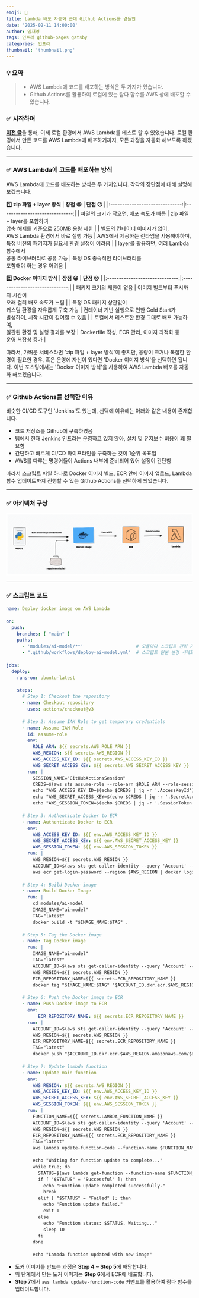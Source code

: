 ```yaml
---
emoji: 🚀
title: Lambda 배포 자동화 근데 Github Actions를 곁들인
date: '2025-02-11 14:00:00'
author: 임재영
tags: 인프라 github-pages gatsby
categories: 인프라
thumbnail: 'thumbnail.png'
---
```


### 💡 요약

> - AWS Lambda에 코드를 배포하는 방식은 두 가지가 있습니다.
> - Github Actions를 활용하여 로컬에 있는 람다 함수를 AWS 상에 배포할 수 있습니다.

### ✅ 시작하며

[**이전 글**](https://charliebrown.co.kr/aws-sam-localhost/)을 통해, 이제 로컬 환경에서 AWS Lambda를 테스트 할 수 있었습니다.
로컬 환경에서 만든 코드를 AWS Lambda에 배포하기까지, 모든 과정을 자동화 해보도록 하겠습니다.

---

### ✅ AWS Lambda에 코드를 배포하는 방식

AWS Lambda에 코드를 배포하는 방식은 두 가지입니다. 각각의 장단점에 대해 설명해보겠습니다.

**1️⃣ zip 파일 + layer 방식**
|            **장점 😀**             |            **단점 ☹️**             | 
|:------------------------------:|:------------------------------:|
| 파일의 크기가 작으면, 배포 속도가 빠름 |  zip 파일 + layer를 포함하여 <br> 압축 해제를 기준으로 250MB 용량 제한  |
| 별도의 컨테이너 이미지가 없어, <br> AWS Lambda 환경에서 바로 실행 가능 | AWS에서 제공하는 런타임을 사용해야하며, <br> 특정 버전의 패키지가 필요시 환경 설정이 어려움 |
| layer를 활용하면, 여러 Lambda 함수에서 <br> 공통 라이브러리로 공유 가능 | 특정 OS 종속적인 라이브러리를 <br> 포함해야 하는 경우 어려움 |

**2️⃣ Docker 이미지 방식**
|            **장점 😀**             |            **단점 ☹️**             |
|:------------------------------:|:------------------------------:|
| 패키지 크기의 제한이 없음 |  이미지 빌드부터 푸시까지 시간이 <br> 오래 걸려 배포 속도가 느림 |
| 특정 OS 패키지 상관없이 <br> 커스텀 환경을 자유롭게 구축 가능 | 컨테이너 기반 실행으로 인한 Cold Start가 <br> 발생하여, 시작 시간이 길어질 수 있음 |
| 로컬에서 테스트한 환경 그대로 배포 가능하여, <br> 일관된 환경 및 실행 결과를 보장 | Dockerfile 작성, ECR 관리, 이미지 최적화 등 <br> 운영 복잡성 증가 |

따라서, 가벼운 서비스라면 'zip 파일 + layer 방식'이 좋지만, 용량이 크거나 복잡한 환경이 필요한 경우, 혹은 운영에 자신이 있다면 'Docker 이미지 방식'을 선택하면 됩니다.
이번 포스팅에서는 'Docker 이미지 방식'을 사용하여 AWS Lambda 배포를 자동화 해보겠습니다.

---

### ✅ Github Actions를 선택한 이유

비슷한 CI/CD 도구인 'Jenkins'도 있는데, 선택에 이유에는 아래와 같은 내용이 존재합니다.

- 코드 저장소를 Github에 구축하였음
- 팀에서 현재 Jenkins 인프라는 운영하고 있지 않아, 설치 및 유지보수 비용이 꽤 필요함
- 간단하고 빠르게 CI/CD 파이프라인을 구축하는 것이 1순위 목표임
- AWS를 다루는 명령어들이 Actions 내부에 준비되어 있어 설정이 간단함

따라서 스크립트 파일 하나로 Docker 이미지 빌드, ECR 안에 이미지 업로드, Lambda 함수 업데이트까지 진행할 수 있는 Github Actions를 선택하게 되었습니다.

---

### ✅ 아키텍처 구상

<img alt="actions-1" src="actions-1.png"/>

---

### ✅ 스크립트 코드
```yaml
name: Deploy docker image on AWS Lambda

on:
  push:
    branches: [ "main" ]
    paths:
      - 'modules/ai-model/**'                    # 모듈마다 스크립트 관리 가능
      - ".github/workflows/deploy-ai-model.yml"  # 스크립트 원본 변경 시에도 workflow 실행

jobs:
  deploy:
    runs-on: ubuntu-latest

    steps:
      # Step 1: Checkout the repository
      - name: Checkout repository
        uses: actions/checkout@v3

      # Step 2: Assume IAM Role to get temporary credentials
      - name: Assume IAM Role
        id: assume-role
        env:
          ROLE_ARN: ${{ secrets.AWS_ROLE_ARN }}
          AWS_REGION: ${{ secrets.AWS_REGION }}
          AWS_ACCESS_KEY_ID: ${{ secrets.AWS_ACCESS_KEY_ID }}
          AWS_SECRET_ACCESS_KEY: ${{ secrets.AWS_SECRET_ACCESS_KEY }}
        run: |
          SESSION_NAME="GitHubActionsSession"
          CREDS=$(aws sts assume-role --role-arn $ROLE_ARN --role-session-name $SESSION_NAME --query 'Credentials' --output json)  # STS 사용
          echo "AWS_ACCESS_KEY_ID=$(echo $CREDS | jq -r '.AccessKeyId')" >> $GITHUB_ENV
          echo "AWS_SECRET_ACCESS_KEY=$(echo $CREDS | jq -r '.SecretAccessKey')" >> $GITHUB_ENV
          echo "AWS_SESSION_TOKEN=$(echo $CREDS | jq -r '.SessionToken')" >> $GITHUB_ENV

      # Step 3: Authenticate Docker to ECR
      - name: Authenticate Docker to ECR
        env:
          AWS_ACCESS_KEY_ID: ${{ env.AWS_ACCESS_KEY_ID }}
          AWS_SECRET_ACCESS_KEY: ${{ env.AWS_SECRET_ACCESS_KEY }}
          AWS_SESSION_TOKEN: ${{ env.AWS_SESSION_TOKEN }}
        run: |
          AWS_REGION=${{ secrets.AWS_REGION }}
          ACCOUNT_ID=$(aws sts get-caller-identity --query 'Account' --output text)
          aws ecr get-login-password --region $AWS_REGION | docker login --username AWS --password-stdin $ACCOUNT_ID.dkr.ecr.$AWS_REGION.amazonaws.com

      # Step 4: Build Docker image
      - name: Build Docker Image
        run: |
          cd modules/ai-model
          IMAGE_NAME="ai-model"
          TAG="latest"
          docker build -t "$IMAGE_NAME:$TAG" .

      # Step 5: Tag the Docker image
      - name: Tag Docker image
        run: |
          IMAGE_NAME="ai-model"
          TAG="latest"
          ACCOUNT_ID=$(aws sts get-caller-identity --query 'Account' --output text)
          AWS_REGION=${{ secrets.AWS_REGION }}
          ECR_REPOSITORY_NAME=${{ secrets.ECR_REPOSITORY_NAME }}
          docker tag "$IMAGE_NAME:$TAG" "$ACCOUNT_ID.dkr.ecr.$AWS_REGION.amazonaws.com/$ECR_REPOSITORY_NAME:$TAG"

      # Step 6: Push the Docker image to ECR
      - name: Push Docker image to ECR
        env:
            ECR_REPOSITORY_NAME: ${{ secrets.ECR_REPOSITORY_NAME }}
        run: |
          ACCOUNT_ID=$(aws sts get-caller-identity --query 'Account' --output text)
          AWS_REGION=${{ secrets.AWS_REGION }}
          ECR_REPOSITORY_NAME=${{ secrets.ECR_REPOSITORY_NAME }}
          TAG="latest"
          docker push "$ACCOUNT_ID.dkr.ecr.$AWS_REGION.amazonaws.com/$ECR_REPOSITORY_NAME:$TAG"

      # Step 7: Update lambda function
      - name: Update main function
        env:
          AWS_REGION: ${{ secrets.AWS_REGION }}
          AWS_ACCESS_KEY_ID: ${{ env.AWS_ACCESS_KEY_ID }}
          AWS_SECRET_ACCESS_KEY: ${{ env.AWS_SECRET_ACCESS_KEY }}
          AWS_SESSION_TOKEN: ${{ env.AWS_SESSION_TOKEN }}
        run: |
          FUNCTION_NAME=${{ secrets.LAMBDA_FUNCTION_NAME }}
          ACCOUNT_ID=$(aws sts get-caller-identity --query 'Account' --output text)
          AWS_REGION=${{ secrets.AWS_REGION }}
          ECR_REPOSITORY_NAME=${{ secrets.ECR_REPOSITORY_NAME }}
          TAG="latest"
          aws lambda update-function-code --function-name $FUNCTION_NAME --image-uri "$ACCOUNT_ID.dkr.ecr.$AWS_REGION.amazonaws.com/$ECR_REPOSITORY_NAME:$TAG"

          echo "Waiting for function update to complete..."
          while true; do
            STATUS=$(aws lambda get-function --function-name $FUNCTION_NAME --query 'Configuration.LastUpdateStatus' --output text)
            if [ "$STATUS" = "Successful" ]; then
              echo "Function update completed successfully."
              break
            elif [ "$STATUS" = "Failed" ]; then
              echo "Function update failed."
              exit 1
            else
              echo "Function status: $STATUS. Waiting..."
              sleep 10
            fi
          done

          echo "Lambda function updated with new image"
```
- 도커 이미지를 만드는 과정은 **Step 4 ~ Step 5**에 해당합니다.
- 위 단계에서 만든 도커 이미지는 **Step 6**에서 ECR에 배포합니다.
- **Step 7**에서 `aws lambda update-function-code` 커맨드를 활용하여 람다 함수를 업데이트합니다.
